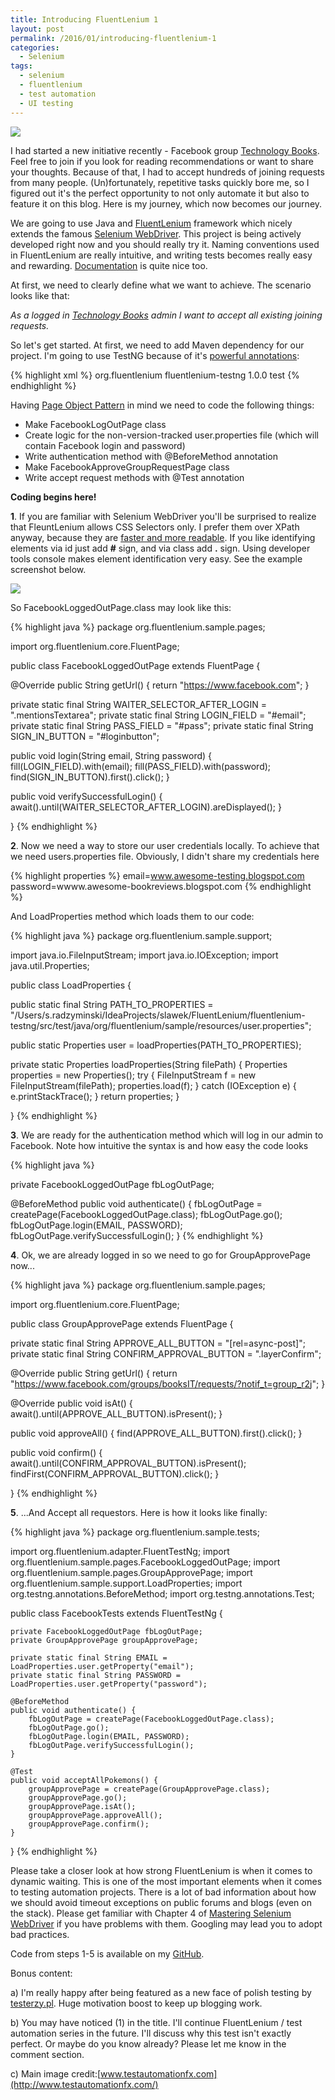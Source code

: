 ```yaml
---
title: Introducing FluentLenium 1
layout: post
permalink: /2016/01/introducing-fluentlenium-1
categories:
  - Selenium
tags:
  - selenium
  - fluentlenium
  - test automation
  - UI testing 
---
```


![](/images/blog/developer.png)

I had started a new initiative recently - Facebook group [Technology Books](https://www.facebook.com/groups/booksIT/). Feel free to join if you look for reading recommendations or want to share your thoughts. Because of that, I had to accept hundreds of joining requests from many people. (Un)fortunately, repetitive tasks quickly bore me, so I figured out it's the perfect opportunity to not only automate it but also to feature it on this blog. Here is my journey, which now becomes our journey.

We are going to use Java and [FluentLenium](https://github.com/FluentLenium/FluentLenium) framework which nicely extends the famous [Selenium WebDriver](http://www.seleniumhq.org/projects/webdriver/). This project is being actively developed right now and you should really try it. Naming conventions used in FluentLenium are really intuitive, and writing tests becomes really easy and rewarding. [Documentation](https://github.com/FluentLenium/FluentLenium/blob/master/README.markdown) is quite nice too.

At first, we need to clearly define what we want to achieve. The scenario looks like that:

_As a logged in [Technology Books](https://www.facebook.com/groups/booksIT/) admin I want to accept all existing joining requests._

So let's get started. At first, we need to add Maven dependency for our project. I'm going to use TestNG because of it's [powerful annotations](http://www.softwaretestinghelp.com/testng-annotations-in-selenium/):

{% highlight xml %}
<dependency>
    <groupId>org.fluentlenium</groupId>
    <artifactId>fluentlenium-testng</artifactId>
    <version>1.0.0</version>
    <scope>test</scope>
</dependency>
{% endhighlight %}

Having [Page Object Pattern](http://martinfowler.com/bliki/PageObject.html) in mind we need to code the following things:

- Make FacebookLogOutPage class  
- Create logic for the non-version-tracked user.properties file (which will contain Facebook login and password)
- Write authentication method with @BeforeMethod annotation
- Make FacebookApproveGroupRequestPage class
- Write accept request methods with @Test annotation

**Coding begins here!**

**1**. If you are familiar with Selenium WebDriver you'll be surprised to realize that FleuntLenium allows CSS Selectors only. I prefer them over XPath anyway, because they are [faster and more readable](http://elementalselenium.com/tips/32-xpath-vs-css). If you like identifying elements via id just add **#** sign, and via class add **.** sign. Using developer tools console makes element identification very easy. See the example screenshot below.

![](/images/blog/Screenshot%2B2016-01-17%2B09.03.34.png)

So FacebookLoggedOutPage.class may look like this:

{% highlight java %}
package org.fluentlenium.sample.pages;

import org.fluentlenium.core.FluentPage;

  public class FacebookLoggedOutPage extends FluentPage {

  @Override
  public String getUrl() {
    return "https://www.facebook.com";
  }

  private static final String WAITER_SELECTOR_AFTER_LOGIN = ".mentionsTextarea";
  private static final String LOGIN_FIELD = "#email";
  private static final String PASS_FIELD = "#pass";
  private static final String SIGN_IN_BUTTON = "#loginbutton";

  public void login(String email, String password) {
    fill(LOGIN_FIELD).with(email);
    fill(PASS_FIELD).with(password);
    find(SIGN_IN_BUTTON).first().click();
  }

  public void verifySuccessfulLogin() {
    await().until(WAITER_SELECTOR_AFTER_LOGIN).areDisplayed();
  }

}
{% endhighlight %}

**2**. Now we need a way to store our user credentials locally. To achieve that we need users.properties file. Obviously, I didn't share my credentials here

{% highlight properties %}
email=www.awesome-testing.blogspot.com
password=wwww.awesome-bookreviews.blogspot.com
{% endhighlight %}

And LoadProperties method which loads them to our code:

{% highlight java %}
package org.fluentlenium.sample.support;

import java.io.FileInputStream;
import java.io.IOException;
import java.util.Properties;

  public class LoadProperties {

  public static final String PATH_TO_PROPERTIES = "/Users/s.radzyminski/IdeaProjects/slawek/FluentLenium/fluentlenium-testng/src/test/java/org/fluentlenium/sample/resources/user.properties";

  public static Properties user = loadProperties(PATH_TO_PROPERTIES);

  private static Properties loadProperties(String filePath) {
    Properties properties = new Properties();
    try {
        FileInputStream f = new FileInputStream(filePath);
        properties.load(f);
    } catch (IOException e) {
        e.printStackTrace();
    }
    return properties;
  }

}
{% endhighlight %}

**3**. We are ready for the authentication method which will log in our admin to Facebook. Note how intuitive the syntax is and how easy the code looks

{% highlight java %}

   private FacebookLoggedOutPage fbLogOutPage;
   
   @BeforeMethod
    public void authenticate() {
        fbLogOutPage = createPage(FacebookLoggedOutPage.class);
        fbLogOutPage.go();
        fbLogOutPage.login(EMAIL, PASSWORD);
        fbLogOutPage.verifySuccessfulLogin();
    }
{% endhighlight %}

**4**. Ok, we are already logged in so we need to go for GroupApprovePage now...

{% highlight java %}
package org.fluentlenium.sample.pages;

import org.fluentlenium.core.FluentPage;

  public class GroupApprovePage extends FluentPage {

  private static final String APPROVE_ALL_BUTTON = "[rel=async-post]";
  private static final String CONFIRM_APPROVAL_BUTTON = ".layerConfirm";

  @Override
  public String getUrl() {
    return "https://www.facebook.com/groups/booksIT/requests/?notif_t=group_r2j";
  }

  @Override
  public void isAt() {
    await().until(APPROVE_ALL_BUTTON).isPresent();
  }

  public void approveAll() {
    find(APPROVE_ALL_BUTTON).first().click();
  }

  public void confirm() {
    await().until(CONFIRM_APPROVAL_BUTTON).isPresent();
    findFirst(CONFIRM_APPROVAL_BUTTON).click();
  }

}
{% endhighlight %}

**5**. ...And Accept all requestors. Here is how it looks like finally:

{% highlight java %}
package org.fluentlenium.sample.tests;

import org.fluentlenium.adapter.FluentTestNg;
import org.fluentlenium.sample.pages.FacebookLoggedOutPage;
import org.fluentlenium.sample.pages.GroupApprovePage;
import org.fluentlenium.sample.support.LoadProperties;
import org.testng.annotations.BeforeMethod;
import org.testng.annotations.Test;

public class FacebookTests extends FluentTestNg {

    private FacebookLoggedOutPage fbLogOutPage;
    private GroupApprovePage groupApprovePage;

    private static final String EMAIL = LoadProperties.user.getProperty("email");
    private static final String PASSWORD = LoadProperties.user.getProperty("password");

    @BeforeMethod
    public void authenticate() {
        fbLogOutPage = createPage(FacebookLoggedOutPage.class);
        fbLogOutPage.go();
        fbLogOutPage.login(EMAIL, PASSWORD);
        fbLogOutPage.verifySuccessfulLogin();
    }

    @Test
    public void acceptAllPokemons() {
        groupApprovePage = createPage(GroupApprovePage.class);
        groupApprovePage.go();
        groupApprovePage.isAt();
        groupApprovePage.approveAll();
        groupApprovePage.confirm();
    }

}
{% endhighlight %}

Please take a closer look at how strong FluentLenium is when it comes to dynamic waiting. This is one of the most important elements when it comes to testing automation projects. There is a lot of bad information about how we should avoid timeout exceptions on public forums and blogs (even on the stack). Please get familiar with Chapter 4 of [Mastering Selenium WebDriver](http://www.amazon.com/Mastering-Selenium-WebDriver-Mark-Collin/dp/1784394351) if you have problems with them. Googling may lead you to adopt bad practices.

Code from steps 1-5 is available on my [GitHub](https://github.com/slawekradzyminski/awesome-testing.blogspot.com).

Bonus content:

a) I'm really happy after being featured as a new face of polish testing by [testerzy.pl](http://www.testerzy.pl/baza-wiedzy/ludzie-i-trendy-w-polskim-testowaniu-2016). Huge motivation boost to keep up blogging work.

b) You may have noticed (1) in the title. I'll continue FluentLenium / test automation series in the future. I'll discuss why this test isn't exactly perfect. Or maybe do you know already? Please let me know in the comment section.

c) Main image credit:[www.testautomationfx.com](http://www.testautomationfx.com/)
